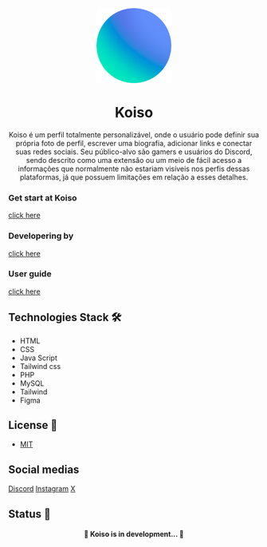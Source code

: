 <div align="center">
  <img src="assets/img/koiso-logo.png" width="150">
</div>

<h1 align="center">Koiso</h1>

<p align="center">Koiso é um perfil totalmente personalizável, onde o usuário pode definir sua própria foto de perfil, escrever uma biografia, adicionar links e conectar suas redes sociais. Seu público-alvo são gamers e usuários do Discord, sendo descrito como uma extensão ou um meio de fácil acesso a informações que normalmente não estariam visíveis nos perfis dessas plataformas, já que possuem limitações em relação a esses detalhes.</p>

### Get start at Koiso 
[click here]()

### Developering by 
[click here]()

### User guide 
[click here]()

</p>
</p>

## Technologies Stack 🛠
- HTML
- CSS
- Java Script
- Tailwind css
- PHP
- MySQL
- Tailwind
- Figma

</p>
</p>

## License 📜
- [MIT](./LICENSE)

</p>
</p>

## Social medias
[Discord]()
[Instagram]()
[X]()


</p>
</p>

## Status 🚦

<h4 align="center"> 
	🚧  Koiso is in development...  🚧
</h4>
